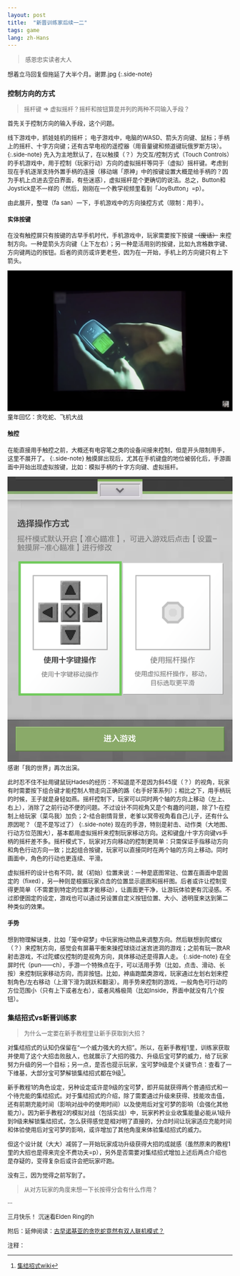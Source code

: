 ```yaml
---
layout: post
title:  "新晋训练家后续一二"
tags: game
lang: zh-Hans
---
```

><font size=2>感恩忠实读者大人

想着立马回复但拖延了大半个月。谢罪.jpg
{:.side-note}

### 控制方向的方式

> 摇杆键 => 虚拟摇杆？摇杆和按钮算是并列的两种不同输入手段？

首先关于控制方向的输入手段，这个问题。

线下游戏中，抓娃娃机的摇杆；
电子游戏中，电脑的WASD、箭头方向键、鼠标；手柄上的摇杆、十字方向键；还有古早电视的遥控器（用音量键和频道键玩俄罗斯方块）。
{:.side-note}
先入为主地默认了，在以触摸（？）为交互/控制方式（Touch Controls）的手机游戏中，用于控制（玩家行动）方向的虚拟摇杆等同于（虚拟）摇杆键。考虑到现在手机逐渐支持外置手柄的连接（移动端「原神」中的按键设置大概是给手柄的？因为手机上点进去空白界面，有些迷惑），虚拟摇杆是个更确切的说法。总之，Button和Joystick是不一样的（然后，刚刚在一个教学视频里看到「JoyButton」=p）。

由此展开，整理（fa san）一下，手机游戏中的方向操控方式（限制：用手）。

#### 实体按键
在没有触控屏只有按键的古早手机时代，手机游戏中，玩家需要按下按键
~~（废话）~~
来控制方向。一种是箭头方向键（上下左右）；另一种是活用别的按键，比如九宫格数字键、方向键两边的按钮。后者的资历或许更老些，因为在一开始，手机上的方向键只有上下箭头。

![screenshot](/assets/images/posts/220304/01.png)<font size=2>童年回忆：贪吃蛇、飞机大战

#### 触控
在能直接用手触控之前，大概还有电容笔之类的设备间接来控制，但是开头限制用手，这里不展开了。
{:.side-note}
触摸屏出现后，尤其在手机键盘的地位被弱化后，手游画面中开始出现虚拟按键，比如：模拟手柄的十字方向键、虚拟摇杆。

![screenshot](/assets/images/posts/220304/02.png)<font size=2>感谢「我的世界」再次出演。

此时忍不住不扯用键鼠玩Hades的经历：不知道是不是因为斜45度（？）的视角，玩家有时需要按下组合键才能控制人物走向正确的路（右手好笨系列）；相比之下，用手柄玩的时候，王子就是身轻如燕。摇杆控制下，玩家可以同时两个轴的方向上移动（左上、右上），消除了之前行动不便的问题。不过设计不同视角又是个有趣的问题，除了1-在控制上给玩家（菜鸟我）加负；2-结合剧情背景，老爹以冥帝视角看自己儿子，还有什么原因呢？（是不是写过了）
{:.side-note}
现在的手游，特别是射击、动作类（大地图、行动方位范围大），基本都用虚拟摇杆来控制玩家移动方向。这和键盘/十字方向键vs手柄的摇杆差不多。摇杆模式下，玩家对方向移动的控制更简单：只需保证手指移动方向和角色行动方向一致；比起组合按键，玩家可以直接同时在两个轴的方向上移动。同时画面中，角色的行动也更连续、平滑。

虚拟摇杆的设计也有不同，就（初始）位置来说：一种是底图常驻、位置在画面中是固定的（fixed），另一种则是根据玩家点击的位置显示底图和摇杆图。后者或许让控制变得更简单（不需要到特定的位置才能移动），让画面更干净，让游玩体验更有沉浸感。不过即便固定的设定，游戏也可以通过另设置自定义按钮位置、大小、透明度来达到第二种类似的效果。

#### 手势
想到物理解谜类，比如「笼中窥梦」中玩家拖动物品来调整方向。然后联想到陀螺仪（？）来控制方向，感觉会有屏幕平衡来操控球绕过迷宫进洞的游戏；之前有玩一款AR射击游戏，不过陀螺仪控制的是视角方向，具体移动还是得靠人走。
{:.side-note}
在全屏时代（pun——ch），手游一个特殊点在于，可以活用手势（比如，点击、滑动、长按）来控制玩家移动方向，而非按钮。比如，神庙跑酷类游戏，玩家通过左划右划来控制角色/左右移动（上滑下滑为跳跃和翻滚）。用手势来控制的游戏，一般角色可行动的方位范围小（只有上下或者左右），或者风格极简（比如Inside，界面中就没有几个按钮）。

### 集结招式vs新晋训练家

> 为什么一定要在新手教程里让新手获取到大招？

对集结招式的认知仍保留在“一个威力强大的大招”。所以，在新手教程1里，训练家获取并使用了这个大招击败敌人，也就展示了大招的强力、升级后宝可梦的威力，给了玩家努力升级的另一个目标；另一点，是否也提示玩家，宝可梦9级是个关键节点：查看了一下维基，大部分宝可梦解锁集结招式都在9级[^1]。

新手教程1的角色设定，另种设定或许是9级的宝可梦，即开局就获得两个普通招式和一个待充能的集结招式。对于集结招式的介绍，除了需要通过升级来获得、技能攻击值，还有前期充能时间（影响对战中的使用时间）以及使用后对宝可梦的影响（会强化其他能力）。因为新手教程2的模拟对战（包括实战）中，玩家矜矜业业收集能量必能从1级升到9级来解锁集结招式，怎么获得感觉是相对明了直接的，分点时间让玩家适应充能时间和体验使用后对宝可梦的影响，或许增加了其他角度来体验集结招式的威力。

但这个设计就（大大）减弱了一开始玩家成功升级获得大招的成就感（虽然原来的教程1里的大招也是得来完全不费功夫=p），另外是否需要对集结招式增加上述后两点介绍也是存疑的，变得复杂后或许会把玩家吓跑。

没有三，因为觉得之前写到了。
> 从对方玩家的角度来想一下长按得分会有什么作用？

···

三月快乐！
沉迷看Elden Ring的h


附后：延伸阅读：[古早诺基亚的贪吃蛇竟然有双人联机模式？](https://www.youtube.com/watch?v=PtXfE3wGORA)

注释：
[^1]:[集结招式wiki](https://wiki.52poke.com/wiki/%E9%9B%86%E7%BB%93%E6%8B%9B%E5%BC%8F)
